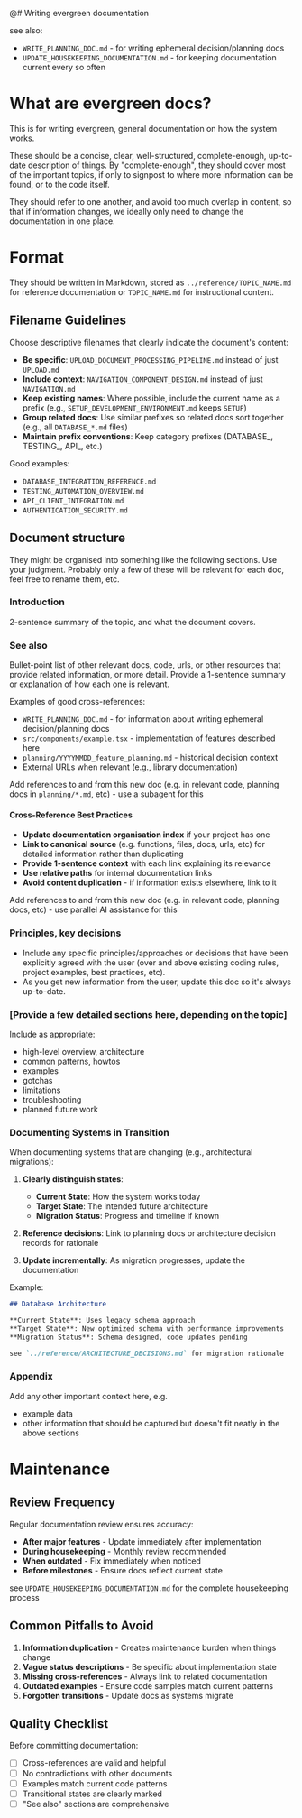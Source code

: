 @# Writing evergreen documentation

see also: 
- `WRITE_PLANNING_DOC.md` - for writing ephemeral decision/planning docs
- `UPDATE_HOUSEKEEPING_DOCUMENTATION.md` - for keeping documentation current every so often


# What are evergreen docs?

This is for writing evergreen, general documentation on how the system works.

These should be a concise, clear, well-structured, complete-enough, up-to-date description of things. By "complete-enough", they should cover most of the important topics, if only to signpost to where more information can be found, or to the code itself.

They should refer to one another, and avoid too much overlap in content, so that if information changes, we ideally only need to change the documentation in one place.


# Format

They should be written in Markdown, stored as `../reference/TOPIC_NAME.md` for reference documentation or `TOPIC_NAME.md` for instructional content.

## Filename Guidelines

Choose descriptive filenames that clearly indicate the document's content:

- **Be specific**: `UPLOAD_DOCUMENT_PROCESSING_PIPELINE.md` instead of just `UPLOAD.md`
- **Include context**: `NAVIGATION_COMPONENT_DESIGN.md` instead of just `NAVIGATION.md`
- **Keep existing names**: Where possible, include the current name as a prefix (e.g., `SETUP_DEVELOPMENT_ENVIRONMENT.md` keeps `SETUP`)
- **Group related docs**: Use similar prefixes so related docs sort together (e.g., all `DATABASE_*.md` files)
- **Maintain prefix conventions**: Keep category prefixes (DATABASE_, TESTING_, API_, etc.)

Good examples:
- `DATABASE_INTEGRATION_REFERENCE.md`
- `TESTING_AUTOMATION_OVERVIEW.md`
- `API_CLIENT_INTEGRATION.md`
- `AUTHENTICATION_SECURITY.md`


## Document structure

They might be organised into something like the following sections. Use your judgment. Probably only a few of these will be relevant for each doc, feel free to rename them, etc.


### Introduction

2-sentence summary of the topic, and what the document covers.

### See also

Bullet-point list of other relevant docs, code, urls, or other resources that provide related information, or more detail. Provide a 1-sentence summary or explanation of how each one is relevant. 

Examples of good cross-references:
- `WRITE_PLANNING_DOC.md` - for information about writing ephemeral decision/planning docs
- `src/components/example.tsx` - implementation of features described here
- `planning/YYYYMMDD_feature_planning.md` - historical decision context
- External URLs when relevant (e.g., library documentation)

Add references to and from this new doc (e.g. in relevant code, planning docs in `planning/*.md`, etc) - use a subagent for this

#### Cross-Reference Best Practices

- **Update documentation organisation index** if your project has one
- **Link to canonical source** (e.g. functions, files, docs, urls, etc) for detailed information rather than duplicating
- **Provide 1-sentence context** with each link explaining its relevance
- **Use relative paths** for internal documentation links
- **Avoid content duplication** - if information exists elsewhere, link to it

Add references to and from this new doc (e.g. in relevant code, planning docs, etc) - use parallel AI assistance for this


### Principles, key decisions

- Include any specific principles/approaches or decisions that have been explicitly agreed with the user (over and above existing coding rules, project examples, best practices, etc).
- As you get new information from the user, update this doc so it's always up-to-date.

### [Provide a few detailed sections here, depending on the topic]

Include as appropriate:
- high-level overview, architecture
- common patterns, howtos
- examples
- gotchas
- limitations
- troubleshooting
- planned future work


### Documenting Systems in Transition

When documenting systems that are changing (e.g., architectural migrations):

1. **Clearly distinguish states**:
   - **Current State**: How the system works today
   - **Target State**: The intended future architecture
   - **Migration Status**: Progress and timeline if known

2. **Reference decisions**: Link to planning docs or architecture decision records for rationale

3. **Update incrementally**: As migration progresses, update the documentation

Example:
```markdown
## Database Architecture

**Current State**: Uses legacy schema approach
**Target State**: New optimized schema with performance improvements
**Migration Status**: Schema designed, code updates pending

see `../reference/ARCHITECTURE_DECISIONS.md` for migration rationale
```


### Appendix

Add any other important context here, e.g.
- example data
- other information that should be captured but doesn't fit neatly in the above sections


# Maintenance

## Review Frequency

Regular documentation review ensures accuracy:
- **After major features** - Update immediately after implementation
- **During housekeeping** - Monthly review recommended
- **When outdated** - Fix immediately when noticed
- **Before milestones** - Ensure docs reflect current state

see `UPDATE_HOUSEKEEPING_DOCUMENTATION.md` for the complete housekeeping process

## Common Pitfalls to Avoid

1. **Information duplication** - Creates maintenance burden when things change
2. **Vague status descriptions** - Be specific about implementation state
3. **Missing cross-references** - Always link to related documentation
4. **Outdated examples** - Ensure code samples match current patterns
5. **Forgotten transitions** - Update docs as systems migrate

## Quality Checklist

Before committing documentation:
- [ ] Cross-references are valid and helpful
- [ ] No contradictions with other documents
- [ ] Examples match current code patterns
- [ ] Transitional states are clearly marked
- [ ] "See also" sections are comprehensive
